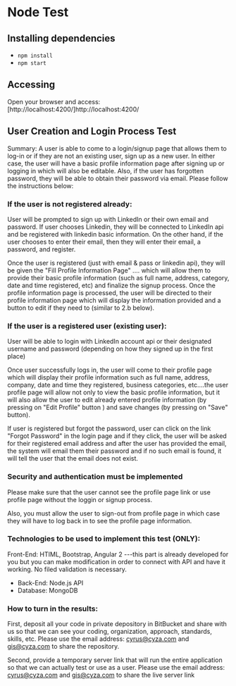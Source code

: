 # Node Test

## Installing dependencies
- `npm install`
- `npm start`

## Accessing
Open your browser and access: [http://localhost:4200/]http://localhost:4200/

## User Creation and Login Process Test
Summary:  A user is able to come to a login/signup page that allows them to log-in or if they are not an existing user, sign up as a new user. In either case, the user will have a basic profile information page after signing up or logging in which will also be editable. Also, if the user has forgotten password, they will be able to obtain their password via email. Please follow the instructions below:

### If the user is not registered already:

User will be prompted to sign up with LinkedIn or their own email and password. If user chooses Linkedin, they will be connected to LinkedIn api and be registered with linkedin basic information. On the other hand, if the user chooses to enter their email, then they will enter their email, a password, and register.

Once the user is registered (just with email & pass or linkedin api), they will be given the "Fill Profile Information Page" .... which will allow them to provide their basic profile information (such as full name, address, category, date and time registered, etc) and finalize the signup process. Once the profile information page is processed, the user will be directed to their profile information page which will display the information provided and a button to edit if they need to (similar to 2.b  below).

### If the user is a registered user (existing user):

User will be able to login with LinkedIn account api or their designated username and  password (depending on how they signed up in the first place)

Once user successfully logs in, the user will come to their profile page which will display their profile information such as full name, address, company, date and time they registered, business categories, etc....the user profile page will allow not only to view the basic profile information, but it will also allow the user to edit already entered profile information (by pressing on "Edit Profile" button ) and save changes (by pressing  on "Save" button).

If user is registered but forgot the password, user can click on the link "Forgot Password" in the login page and if they click, the user will be asked for their registered email address and after the user has provided the email, the system will email them their password and if no such email is found, it will tell the user that the email does not exist.

### Security and authentication must be implemented

Please make sure that the user cannot see the profile page link or use profile page without the loggin or signup process.

Also, you must allow the user to sign-out from profile page in which case they will have to log back in to see the profile page information.

### Technologies to be used to implement this test (ONLY):

Front-End: HTIML, Bootstrap, Angular 2   ---this part is already developed for you but you can make modification in order to connect with API and have it working. No filed validation is necessary.

- Back-End: Node.js API
- Database: MongoDB


### How to turn in the results:

First, deposit all your code in private depository in BitBucket and share with us so that we can see your coding, organization, approach, standards, skills, etc. Please use the email address: cyrus@cyza.com and  gis@cyza.com to share the repository.

Second, provide a temporary server link that will run the entire application so that we can actually test or use as a user. Please use the email address: cyrus@cyza.com and gis@cyza.com to share the live server link
